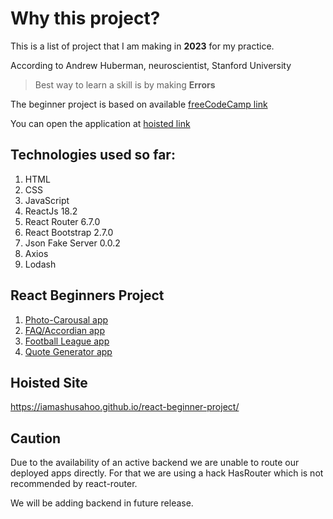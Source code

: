 # Why this project?

This is a list of project that I am making in **2023** for my practice.

According to Andrew Huberman, neuroscientist, Stanford University

> Best way to learn a skill is by making **Errors**

The beginner project is based on available [freeCodeCamp link](https://www.freecodecamp.org/news/react-projects-for-beginners-easy-ideas-with-code/)

You can open the application at [hoisted link](https://iamashusahoo.github.io/react-beginner-project/)

## Technologies used so far:

1. HTML
2. CSS
3. JavaScript
4. ReactJs 18.2
5. React Router 6.7.0
6. React Bootstrap 2.7.0
7. Json Fake Server 0.0.2
8. Axios
9. Lodash

## React Beginners Project

1. [Photo-Carousal app](https://github.com/iAmAshuSahoo/react-beginner-project/tree/main/src/components/apps/photo-carousalApp)
2. [FAQ/Accordian app](https://github.com/iAmAshuSahoo/react-beginner-project/tree/main/src/components/apps/faqApp)
3. [Football League app](https://github.com/iAmAshuSahoo/react-beginner-project/tree/main/src/components/apps/Intermediate/FootballMatch)
4. [Quote Generator app](https://github.com/iAmAshuSahoo/react-beginner-project/tree/main/src/components/apps/beginner/QuoteApp)

## Hoisted Site

https://iamashusahoo.github.io/react-beginner-project/

## Caution

Due to the availability of an active backend we are unable to route our deployed apps directly. For that we are using a hack HasRouter which is not recommended by react-router.

We will be adding backend in future release.
